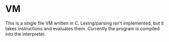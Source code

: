 # VM

This is a single file VM written in C. Lexing/parsing isn't implemented, but it takes instructions and evaluates them. Currently the program is compiled into the interpreter.

